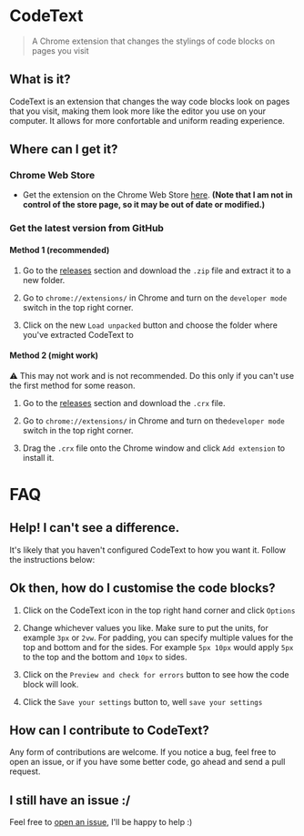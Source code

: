 # CodeText
> A Chrome extension that changes the stylings of code blocks on pages you visit

## What is it?
CodeText is an extension that changes the way code blocks look on pages that you visit, making them look more like the editor you use on your computer. It allows for more confortable and uniform reading experience.

## Where can I get it?

### Chrome Web Store
* Get the extension on the Chrome Web Store [here](https://chrome.google.com/webstore/detail/bgapacmlaofadjgmhfhoclmhbgljfnig). **(Note that I am not in control of the store page, so it may be out of date or modified.)**

### Get the latest version from GitHub

#### Method 1 (recommended)
1. Go to the [releases](https://github.com/ssight/CodeText/releases/) section and download the `.zip` file and extract it to a new folder.

2. Go to `chrome://extensions/` in Chrome and turn on the `developer mode` switch in the top right corner.

3. Click on the new `Load unpacked` button and choose the folder where you've extracted CodeText to

#### Method 2 (might work)
⚠ This may not work and is not recommended. Do this only if you can't use the first method for some reason.

1. Go to the [releases](https://github.com/ssight/CodeText/releases/) section and download the `.crx` file.

2. Go to `chrome://extensions/` in Chrome and turn on the`developer mode` switch in the top right corner.

3. Drag the `.crx` file onto the Chrome window and click `Add extension` to install it.


# FAQ

## Help! I can't see a difference.
It's likely that you haven't configured CodeText to how you want it. Follow the instructions below:

## Ok then, how do I customise the code blocks?
1. Click on the CodeText icon in the top right hand corner and click `Options`

2. Change whichever values you like. Make sure to put the units, for example `3px` or `2vw`. For padding, you can specify multiple values for the top and bottom and for the sides. For example `5px 10px` would apply `5px` to the top and the bottom and `10px` to sides.

3. Click on the `Preview and check for errors` button to see how the code block will look.

4. Click the `Save your settings` button to, well `save your settings`

## How can I contribute to CodeText?
Any form of contributions are welcome. If you notice a bug, feel free to open an issue, or if you have some better code, go ahead and send a pull request.

## I still have an issue :/
Feel free to [open an issue](https://github.com/ssight/CodeText/issues/new), I'll be happy to help :)
